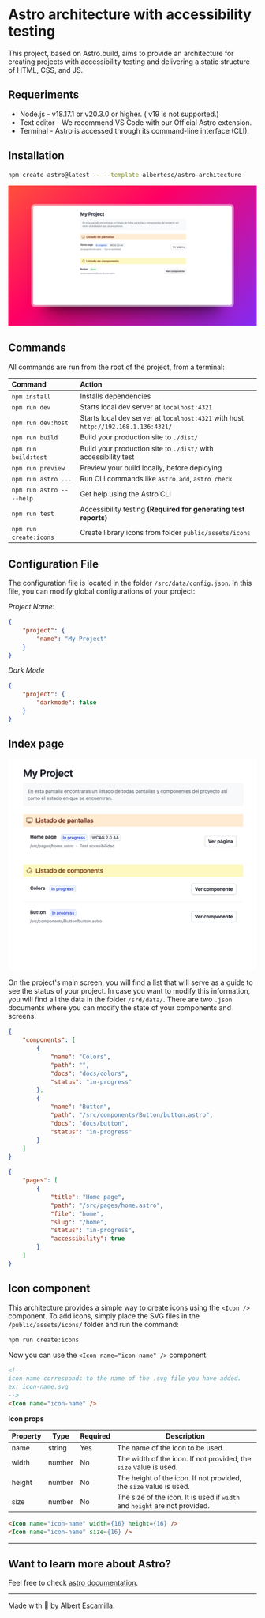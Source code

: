 # Astro architecture with accessibility testing

This project, based on Astro.build, aims to provide an architecture for creating projects with accessibility testing and delivering a static structure of HTML, CSS, and JS.

## Requeriments

* Node.js - v18.17.1 or v20.3.0 or higher. ( v19 is not supported.)
* Text editor - We recommend VS Code with our Official Astro extension.
* Terminal - Astro is accessed through its command-line interface (CLI).

## Installation

```sh
npm create astro@latest -- --template albertesc/astro-architecture
```

![just-the-basics](https://github.com/albertesc/astro-architecture/blob/main/screen.png)

## Commands

All commands are run from the root of the project, from a terminal:

| Command                   | Action                                                                             |
| :------------------------ | :--------------------------------------------------------------------------------- |
| `npm install`             | Installs dependencies                                                              |
| `npm run dev`             | Starts local dev server at `localhost:4321`                                        |
| `npm run dev:host`        | Starts local dev server at `localhost:4321` with host `http://192.168.1.136:4321/` |
| `npm run build`           | Build your production site to `./dist/`                                            |
| `npm run build:test`      | Build your production site to `./dist/` with accessibility test                    |
| `npm run preview`         | Preview your build locally, before deploying                                       |
| `npm run astro ...`       | Run CLI commands like `astro add`, `astro check`                                   |
| `npm run astro -- --help` | Get help using the Astro CLI                                                       |
| `npm run test`            | Accessibility testing **(Required for generating test reports)**                   |
| `npm run create:icons`    | Create library icons from folder `public/assets/icons`                             |

## Configuration File

The configuration file is located in the folder `/src/data/config.json`. In this file, you can modify global configurations of your project:

*Project Name:*

```json
{
    "project": {
        "name": "My Project"
    }
}
```

*Dark Mode*

```json
{
    "project": {
        "darkmode": false
    }
}
```

## Index page

![index-page](https://github.com/albertesc/astro-architecture/blob/main/index-page.png)

On the project's main screen, you will find a list that will serve as a guide to see the status of your project. In case you want to modify this information, you will find all the data in the folder `/srd/data/`. There are two `.json` documents where you can modify the state of your components and screens.

```json
{
    "components": [
        {
            "name": "Colors",
            "path": "",
            "docs": "docs/colors",
            "status": "in-progress"
        },
        {
            "name": "Button",
            "path": "/src/components/Button/button.astro",
            "docs": "docs/button",
            "status": "in-progress"
        }
    ]
}
```

```json
{
    "pages": [
        {
            "title": "Home page",
            "path": "/src/pages/home.astro",
            "file": "home",
            "slug": "/home",
            "status": "in-progress",
            "accessibility": true
        }
    ]
}
```

## Icon component

This architecture provides a simple way to create icons using the `<Icon />` component. To add icons, simply place the SVG files in the `/public/assets/icons/` folder and run the command:

```bash
npm run create:icons
```

Now you can use the `<Icon name="icon-name" />` component.

```html
<!-- 
icon-name corresponds to the name of the .svg file you have added. 
ex: icon-name.svg 
-->
<Icon name="icon-name" />
```
**Icon props**

| Property | Type    | Required | Description                                                                |
|----------|---------|----------|----------------------------------------------------------------------------|
| name     | string  | Yes      | The name of the icon to be used.                                           |
| width    | number  | No       | The width of the icon. If not provided, the `size` value is used.          |
| height   | number  | No       | The height of the icon. If not provided, the `size` value is used.         |
| size     | number  | No       | The size of the icon. It is used if `width` and `height` are not provided. |

```html
<Icon name="icon-name" width={16} height={16} />
<Icon name="icon-name" size={16} />
```

---

## Want to learn more about Astro?

Feel free to check [astro documentation](https://docs.astro.build).

---

Made with 🤍 by [Albert Escamilla](https://albertesc.dev).